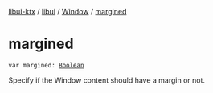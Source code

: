 [libui-ktx](../../index.md) / [libui](../index.md) / [Window](index.md) / [margined](./margined.md)

# margined

`var margined: `[`Boolean`](https://kotlinlang.org/api/latest/jvm/stdlib/kotlin/-boolean/index.html)

Specify if the Window content should have a margin or not.

